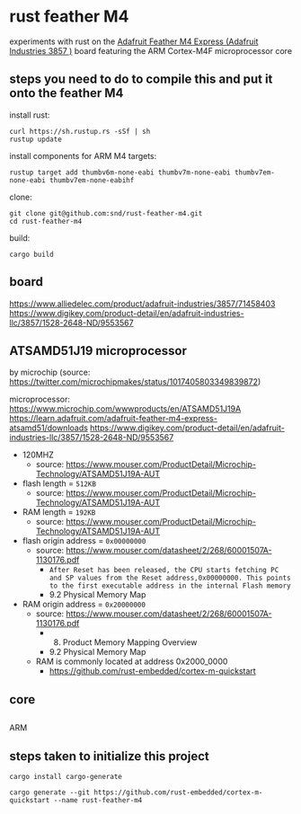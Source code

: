 # rust feather M4

experiments with rust on the [Adafruit Feather M4 Express (Adafruit Industries 3857 
)](https://www.adafruit.com/product/3857
) board featuring the ARM Cortex-M4F microprocessor core


## steps you need to do to compile this and put it onto the feather M4

install rust:
```
curl https://sh.rustup.rs -sSf | sh
rustup update
```

install components for ARM M4 targets:
```
rustup target add thumbv6m-none-eabi thumbv7m-none-eabi thumbv7em-none-eabi thumbv7em-none-eabihf
```

clone:
```
git clone git@github.com:snd/rust-feather-m4.git
cd rust-feather-m4
```

build:
```
cargo build
```

## board

https://www.alliedelec.com/product/adafruit-industries/3857/71458403
https://www.digikey.com/product-detail/en/adafruit-industries-llc/3857/1528-2648-ND/9553567

## ATSAMD51J19 microprocessor

by microchip (source: https://twitter.com/microchipmakes/status/1017405803349839872)

microprocessor: [](https://www.findchips.com/search/ATSAMD51J19)
https://www.microchip.com/wwwproducts/en/ATSAMD51J19A
https://learn.adafruit.com/adafruit-feather-m4-express-atsamd51/downloads
https://www.digikey.com/product-detail/en/adafruit-industries-llc/3857/1528-2648-ND/9553567

- 120MHZ
    - source: https://www.mouser.com/ProductDetail/Microchip-Technology/ATSAMD51J19A-AUT
- flash length = `512KB`
    - source: https://www.mouser.com/ProductDetail/Microchip-Technology/ATSAMD51J19A-AUT
- RAM length =  `192KB`
    - source: https://www.mouser.com/ProductDetail/Microchip-Technology/ATSAMD51J19A-AUT
- flash origin address = `0x00000000`
  - source: https://www.mouser.com/datasheet/2/268/60001507A-1130176.pdf
    - `After Reset has been released, the CPU starts fetching PC and SP values from the Reset address,0x00000000. This points to the first executable address in the internal Flash memory`
    - 9.2 Physical Memory Map
- RAM origin address = `0x20000000`
  - source: https://www.mouser.com/datasheet/2/268/60001507A-1130176.pdf
    - 8. Product Memory Mapping Overview
    - 9.2 Physical Memory Map
  - RAM is commonly located at address 0x2000_0000
    - https://github.com/rust-embedded/cortex-m-quickstart


## core

## 

ARM 



## steps taken to initialize this project

```
cargo install cargo-generate

cargo generate --git https://github.com/rust-embedded/cortex-m-quickstart --name rust-feather-m4
```
